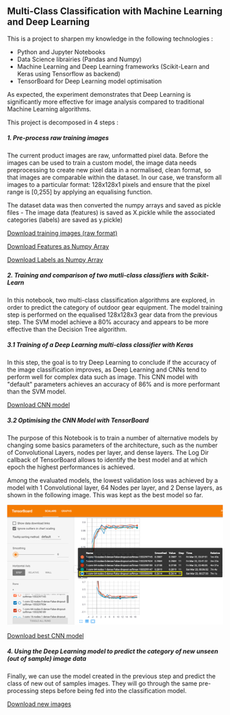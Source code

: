 ## Multi-Class Classification with Machine Learning and Deep Learning
This is a project to sharpen my knowledge in the following technologies :
- Python and Jupyter Notebooks
- Data Science librairies (Pandas and Numpy)
- Machine Learning and Deep Learning frameworks (Scikit-Learn and Keras using Tensorflow as backend)
- TensorBoard for Deep Learning model optimisation

As expected, the experiment demonstrates that Deep Learning is significantly more effective for image analysis compared to traditional Machine Learning algorithms.


This project is decomposed in 4 steps :

##### 1. Pre-process raw training images
The current product images are raw, unformatted pixel data. Before the images can be used to train a custom model, the image data needs preprocessing to create new pixel data in a normalised, clean format, so that images are comparable within the dataset.
In our case, we transform all images to a particular format: 128x128x1 pixels and ensure that the pixel range is [0,255] by applying an equalising function.

The dataset data was then converted the numpy arrays and saved as pickle files - The image data (features) is saved as X.pickle while the associated categories (labels) are saved as y.pickle)

[Download training images (raw format)](https://gbourniquestorage.blob.core.windows.net/shared/gear_images.zip)

[Download Features as Numpy Array](https://gbourniquestorage.blob.core.windows.net/shared/X.pickle)

[Download Labels as Numpy Array](https://gbourniquestorage.blob.core.windows.net/shared/y.pickle)
    
##### 2. Training and comparison of two mutli-class classifiers with Scikit-Learn
In this notebook, two multi-class classification algorithms are explored, in order to predict the category of outdoor gear equipment. The model training step is performed on the equalised 128x128x3 gear data from the previous step. The SVM model achieve a 80% accuracy and appears to be more effective than the Decision Tree algorithm.

##### 3.1 Training of a Deep Learning multi-class classifier with Keras
In this step, the goal is to try Deep Learning to conclude if the accuracy of the image classification improves, as Deep Learning and CNNs tend to perform well for complex data such as image. This CNN model with "default" parameters achieves an accuracy of 86% and is more performant than the SVM model.

[Download CNN model](https://gbourniquestorage.blob.core.windows.net/shared/64x2-CNN.model)

##### 3.2 Optimising the CNN Model with TensorBoard
The purpose of this Notebook is to train a number of alternative models by changing some basics parameters of the architecture, such as the number of Convolutional Layers, nodes per layer, and dense layers. The Log Dir callback of TensorBoard allows to identify the best model and at which epoch the highest performances is achieved. 

Among the evaluated models, the lowest validation loss was achieved by a model with 1 Convolutional layer, 64 Nodes per layer, and 2 Dense layers, as shown in the following image. This was kept as the best model so far.

![image](resources/TensorBoard_screenshot.png)

[Download best CNN model](https://gbourniquestorage.blob.core.windows.net/shared/64x1-2-CNN.model)

##### 4. Using the Deep Learning model to predict the category of new unseen (out of sample) image data
Finally, we can use the model created in the previous step and predict the class of new out of samples images. They will go through the same pre-processing steps before being fed into the classification model.

[Download new images](https://gbourniquestorage.blob.core.windows.net/shared/out-of-sample-images.zip)
